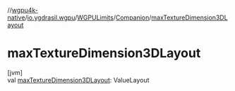 //[wgpu4k-native](../../../../index.md)/[io.ygdrasil.wgpu](../../index.md)/[WGPULimits](../index.md)/[Companion](index.md)/[maxTextureDimension3DLayout](max-texture-dimension3-d-layout.md)

# maxTextureDimension3DLayout

[jvm]\
val [maxTextureDimension3DLayout](max-texture-dimension3-d-layout.md): ValueLayout